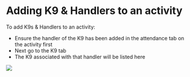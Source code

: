 # Adding K9 & Handlers to an activity

To add K9s & Handlers to an activity:

* Ensure the handler of the K9 has been added in the attendance tab on the activity first
* Next go to the K9 tab
* The K9 associated with that handler will be listed here

![](../../.gitbook/assets/adding-k9-to-activity.gif)


